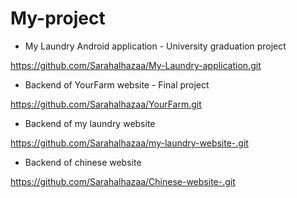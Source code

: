 # My-project
- My Laundry Android application - University graduation project
  
https://github.com/Sarahalhazaa/My-Laundry-application.git

- Backend of YourFarm website - Final project
  
https://github.com/Sarahalhazaa/YourFarm.git

- Backend of my laundry website
  
https://github.com/Sarahalhazaa/my-laundry-website-.git

- Backend of chinese website
  
https://github.com/Sarahalhazaa/Chinese-website-.git
